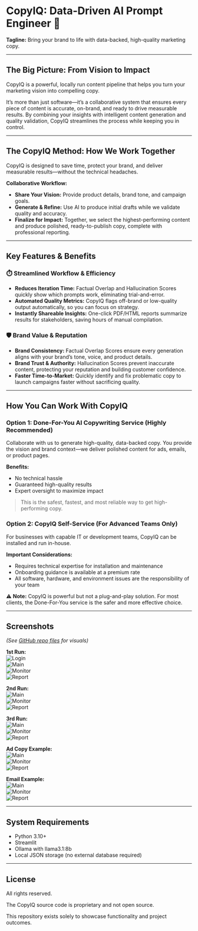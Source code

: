 # CopyIQ: Data-Driven AI Prompt Engineer 🚀
**Tagline:** Bring your brand to life with data-backed, high-quality marketing copy.

---

## The Big Picture: From Vision to Impact
CopyIQ is a powerful, locally run content pipeline that helps you turn your marketing vision into compelling copy.

It’s more than just software—it’s a collaborative system that ensures every piece of content is accurate, on-brand, and ready to drive measurable results. By combining your insights with intelligent content generation and quality validation, CopyIQ streamlines the process while keeping you in control.

---

## The CopyIQ Method: How We Work Together
CopyIQ is designed to save time, protect your brand, and deliver measurable results—without the technical headaches.

**Collaborative Workflow:**  
- **Share Your Vision:** Provide product details, brand tone, and campaign goals.  
- **Generate & Refine:** Use AI to produce initial drafts while we validate quality and accuracy.  
- **Finalize for Impact:** Together, we select the highest-performing content and produce polished, ready-to-publish copy, complete with professional reporting.

---

## Key Features & Benefits

### ⏱️ Streamlined Workflow & Efficiency
- **Reduces Iteration Time:** Factual Overlap and Hallucination Scores quickly show which prompts work, eliminating trial-and-error.  
- **Automated Quality Metrics:** CopyIQ flags off-brand or low-quality output automatically, so you can focus on strategy.  
- **Instantly Shareable Insights:** One-click PDF/HTML reports summarize results for stakeholders, saving hours of manual compilation.

### 🛡️ Brand Value & Reputation
- **Brand Consistency:** Factual Overlap Scores ensure every generation aligns with your brand’s tone, voice, and product details.  
- **Brand Trust & Authority:** Hallucination Scores prevent inaccurate content, protecting your reputation and building customer confidence.  
- **Faster Time-to-Market:** Quickly identify and fix problematic copy to launch campaigns faster without sacrificing quality.

---

## How You Can Work With CopyIQ

### Option 1: Done-For-You AI Copywriting Service (Highly Recommended)
Collaborate with us to generate high-quality, data-backed copy. You provide the vision and brand context—we deliver polished content for ads, emails, or product pages.

**Benefits:**  
- No technical hassle  
- Guaranteed high-quality results  
- Expert oversight to maximize impact  

> This is the safest, fastest, and most reliable way to get high-performing copy.

### Option 2: CopyIQ Self-Service (For Advanced Teams Only)
For businesses with capable IT or development teams, CopyIQ can be installed and run in-house.

**Important Considerations:**  
- Requires technical expertise for installation and maintenance  
- Onboarding guidance is available at a premium rate  
- All software, hardware, and environment issues are the responsibility of your team  

⚠️ **Note:** CopyIQ is powerful but not a plug-and-play solution. For most clients, the Done-For-You service is the safer and more effective choice.

---

## Screenshots
*(See [GitHub repo files](https://github.com/Todd2112/My-Portfolio/tree/master/CopyIq) for visuals)*

**1st Run:**  
![Login](https://github.com/Todd2112/My-Portfolio/blob/master/CopyIq/1st_run_log-in.png)  
![Main](https://github.com/Todd2112/My-Portfolio/blob/master/CopyIq/1st_run_main.png)  
![Monitor](https://github.com/Todd2112/My-Portfolio/blob/master/CopyIq/1st_run_monitor.png)  
![Report](https://github.com/Todd2112/My-Portfolio/blob/master/CopyIq/1st_run_report.png)

**2nd Run:**  
![Main](https://github.com/Todd2112/My-Portfolio/blob/master/CopyIq/2nd_run_main.png)  
![Monitor](https://github.com/Todd2112/My-Portfolio/blob/master/CopyIq/2nd_run_monitor.png)  
![Report](https://github.com/Todd2112/My-Portfolio/blob/master/CopyIq/2nd_run_report.png)

**3rd Run:**  
![Main](https://github.com/Todd2112/My-Portfolio/blob/master/CopyIq/3rd_run_main.png)  
![Monitor](https://github.com/Todd2112/My-Portfolio/blob/master/CopyIq/3rd_run_monitor.png)  
![Report](https://github.com/Todd2112/My-Portfolio/blob/master/CopyIq/3rd_run_report.png)

**Ad Copy Example:**  
![Main](https://github.com/Todd2112/My-Portfolio/blob/master/CopyIq/ad_copy_main.png)  
![Monitor](https://github.com/Todd2112/My-Portfolio/blob/master/CopyIq/ad_copy_monitor.png)  
![Report](https://github.com/Todd2112/My-Portfolio/blob/master/CopyIq/ad_copy_report.png)

**Email Example:**  
![Main](https://github.com/Todd2112/My-Portfolio/blob/master/CopyIq/email_main.png)  
![Monitor](https://github.com/Todd2112/My-Portfolio/blob/master/CopyIq/email_monitor.png)  
![Report](https://github.com/Todd2112/My-Portfolio/blob/master/CopyIq/email_report.png)

---

## System Requirements
- Python 3.10+  
- Streamlit  
- Ollama with llama3.1:8b  
- Local JSON storage (no external database required)

---

## License
All rights reserved.

The CopyIQ source code is proprietary and not open source.

This repository exists solely to showcase functionality and project outcomes.
